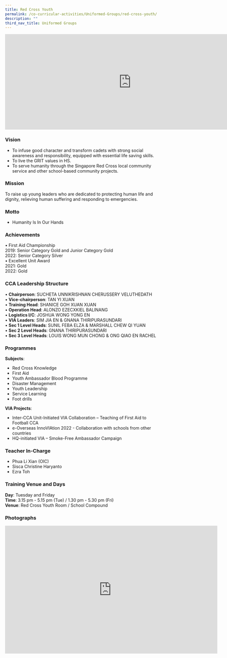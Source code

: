 ```yaml
---
title: Red Cross Youth
permalink: /co-curricular-activities/Uniformed-Groups/red-cross-youth/
description: ""
third_nav_title: Uniformed Groups
---
```

<center><iframe allowfullscreen="" allow="accelerometer; autoplay; clipboard-write; encrypted-media; gyroscope; picture-in-picture" frameborder="0" title="2022 RCY Open House" src="https://www.youtube.com/embed/81Y_k6URokY" height="315" width="830"></iframe></center>




### Vision
*   To infuse good character and transform cadets with strong social awareness and responsibility, equipped with essential life saving skills.
*   To live the GRIT values in HS.
*   To serve humanity through the Singapore Red Cross local community service and other school-based community projects.

### Mission

To raise up young leaders who are dedicated to protecting human life and dignity, relieving human suffering and responding to emergencies.

### Motto
*   Humanity Is In Our Hands

### Achievements
•	First Aid Championship  
   2019: Senior Category Gold and Junior Category Gold  
2022: Senior Category Silver  
•	Excellent Unit Award  
2021: Gold  
2022: Gold  


### CCA Leadership Structure
•	**Chairperson**: SUCHETA UNNIKRISHNAN CHERUSSERY VELUTHEDATH  
•	**Vice-chairperson**: TAN YI XUAN  
•	**Training Head**: SHANICE GOH XUAN XUAN  
•	**Operation Head**: ALONZO EZECXKIEL BALINANG  
•	**Logistics I/C**: JOSHUA WONG YONG EN   
•	**VIA Leaders**: SIM JIA EN &amp; GNANA THIRIPURASUNDARI  
•	**Sec 1 Level Heads**: SUNIL FEBA ELZA &amp; MARSHALL CHEW QI YUAN  
•	**Sec 2 Level Heads**: GNANA THIRIPURASUNDARI  
•	**Sec 3 Level Heads**: LOUIS WONG MUN CHONG &amp; ONG QIAO EN RACHEL  


### Programmes
**Subjects**:    
*   Red Cross Knowledge
*   First Aid
*   Youth Ambassador Blood Programme
*   Disaster Management
*   Youth Leadership
*   Service Learning
*   Foot drills

  

**VIA Projects**:  
*   Inter-CCA Unit-Initiated VIA Collaboration – Teaching of First Aid to Football CCA  
*   e-Overseas InnoVIAtion 2022 - Collaboration with schools from other countries
*   HQ-initiated VIA – Smoke-Free Ambassador Campaign

### Teacher In-Charge
*   Phua Li Xian (OIC)
*   Sisca Christine Haryanto
*   Ezra Toh

  

### Training Venue and Days
**Day**: Tuesday and Friday  
**Time**: 3.15 pm - 5.15 pm (Tue) / 1.30 pm - 5.30 pm (Fri)  
**Venue**:&nbsp;Red Cross Youth Room / School Compound

### Photographs

<center><iframe allowfullscreen="true" height="422" width="700" frameborder="0" src="https://docs.google.com/presentation/d/e/2PACX-1vT6shDJyZCejSpvTZKv8oAL7e0ibXgQR_I2G3PdKiPs480lpONhd6YkkamxfNTSUMgI9SzMhQajkJGF/embed?start=false&amp;loop=false&amp;delayms=3000"></iframe></center>